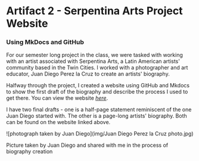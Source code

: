 # Artifact 2 - Serpentina Arts Project Website
### Using MkDocs and GitHub

For our semester long project in the class, we were tasked with working with an artist associated with Serpentina Arts, a Latin American artists' community based in the Twin Cities. I worked with a photographer and art educator, Juan Diego Perez la Cruz to create an artists' biography. 

Halfway through the project, I created a website using GitHub and Mkdocs to show the first draft of the biography and describe the process I used to get there. You can view the website [*here*](https://pages.github.umn.edu/rich1426/RichPort13/).

I have two final drafts - one is a half-page statement reminiscent of the one Juan Diego started with. The other is a page-long artists' biography. Both can be found on the website linked above.

![photograph taken by Juan Diego](img/Juan Diego Perez la Cruz photo.jpg)<figcaption>Picture taken by Juan Diego and shared with me in the process of biography creation</figcaption>